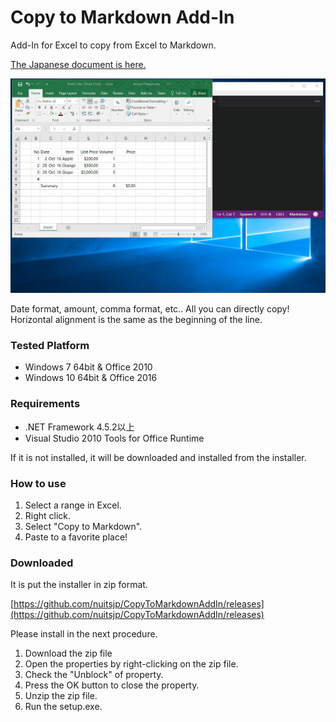 # Copy to Markdown Add-In

Add-In for Excel to copy from Excel to Markdown.

[The Japanese document is here.](https://github.com/nuitsjp/CopyToMarkdownAddIn/blob/master/README-jp.md)

![screenshot](docs/images/screenshot.gif)  

Date format, amount, comma format, etc.. All you can directly copy!    
Horizontal alignment is the same as the beginning of the line.  

### Tested Platform  

* Windows 7 64bit & Office 2010  
* Windows 10 64bit & Office 2016


### Requirements  

* .NET Framework 4.5.2以上  
* Visual Studio 2010 Tools for Office Runtime

If it is not installed, it will be downloaded and installed from the installer.  


### How to use  

1. Select a range in Excel. 
2. Right click. 
3. Select "Copy to Markdown". 
4. Paste to a favorite place!

### Downloaded  

It is put the installer in zip format.

[https://github.com/nuitsjp/CopyToMarkdownAddIn/releases](https://github.com/nuitsjp/CopyToMarkdownAddIn/releases)

Please install in the next procedure.

1. Download the zip file
2. Open the properties by right-clicking on the zip file.  
3. Check the "Unblock" of property.
4. Press the OK button to close the property.
5. Unzip the zip file.  
6. Run the setup.exe.
